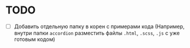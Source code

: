 # TODO

- [ ] Добавить отдельную папку в корен с примерами кода (Например, внутри папки `accordion` разместить файлы `.html`, `.scss`, `.js` с уже готовым кодом)
